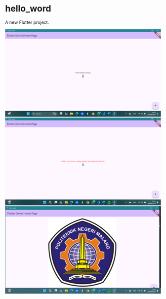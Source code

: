 # hello_word

A new Flutter project.

![Screenshot hello_word](image/01.png)
![Screenshot hello_word](image/02.png)
![Screenshot hello_word](image/03.png)
